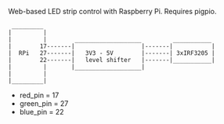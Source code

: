 Web-based LED strip control with Raspberry Pi. Requires pigpio.

```
 _________
|         |
|         |        ___________________         ___________
|        17-------|                   |-------|           |
|  RPi   27-------|   3V3 - 5V        |-------| 3xIRF3205 |
|        22-------|   level shifter   |-------|___________|
|         |       |___________________|
|         |
|_________|

```

- red\_pin = 17
- green\_pin = 27
- blue\_pin = 22
